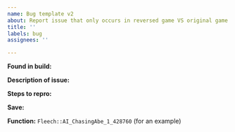 ```yaml
---
name: Bug template v2
about: Report issue that only occurs in reversed game VS original game
title: ''
labels: bug
assignees: ''

---
```


**Found in build:** 

**Description of issue:** 

**Steps to repro:** 

**Save:** 

**Function:** ``Fleech::AI_ChasingAbe_1_428760`` (for an example)

